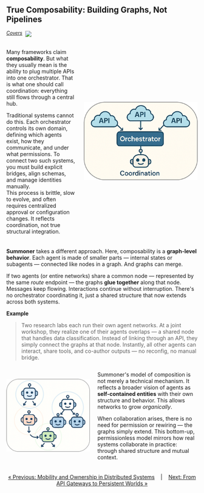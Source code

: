 ## True Composability: Building Graphs, Not Pipelines

<span style="position: relative; top: -6px; font-size: 0.9em;"><em><u>Covers</u></em></span>&nbsp; ![](https://progress-bar.xyz/100)

<div style="display: flex; align-items: center; justify-content: space-between; gap: 20px;">

  <div style="flex: 1;">
    <p>
    Many frameworks claim <strong>composability</strong>. But what they usually mean is the ability to plug multiple APIs into one orchestrator. That is what one should call coordination: everything still flows through a central hub.
    </p>
    <p>
    Traditional systems cannot do this. Each orchestrator controls its own domain, defining which agents exist, how they communicate, and under what permissions. To connect two such systems, you must build explicit bridges, align schemas, and manage identities manually. <br>
    This process is brittle, slow to evolve, and often requires centralized approval or configuration changes. It reflects coordination, not true structural integration.
    </p>

  </div>

  <div style="flex: 0 0 auto; text-align: left;">
    <img src="../../assets/img/orch_no_comp_rounded.png" alt="Orchestration diagram" width="300px" />
  </div>

</div>
<span style="display: block; height: 0.5em;"></span>

**Summoner** takes a different approach. Here, composability is a <strong>graph-level behavior</strong>. Each agent is made of smaller parts — internal states or subagents — connected like nodes in a graph. And graphs can merge.

If two agents (or entire networks) share a common node — represented by the same _route_ endpoint — the graphs **glue together** along that node. Messages keep flowing. Interactions continue without interruption. There's no orchestrator coordinating it, just a shared structure that now extends across both systems.

**Example**  
> Two research labs each run their own agent networks. At a joint workshop, they realize one of their agents overlaps — a shared node that handles data classification. Instead of linking through an API, they simply connect the graphs at that node. Instantly, all other agents can interact, share tools, and co-author outputs — no reconfig, no manual bridge.

<div style="display: flex; align-items: center; gap: 20px;">

  <div style="flex: 0 0 auto; text-align: left;">
    <img src="../../assets/img/agent_comp2_rounded.png" alt="Composition diagram" width="220px" />
  </div>

  <div style="flex: 1; text-align: left;">
    <p>
    Summoner's model of composition is not merely a technical mechanism. It reflects a broader vision of agents as <strong>self-contained entities</strong> with their own structure and behavior. This allows networks to grow <em>organically</em>. 
    </p>
    <p>
    When collaboration arises, there is no need for permission or rewiring — the graphs simply extend. This bottom-up, permissionless model mirrors how real systems collaborate in practice: through shared structure and mutual context.
    </p>
  </div>

</div>
<span style="display: block; height: 0.5em;"></span>



<p align="center">
  <a href="why2_self.md">&laquo; Previous: Mobility and Ownership in Distributed Systems</a> &nbsp;&nbsp;&nbsp;|&nbsp;&nbsp;&nbsp; <a href="why4_mmo.md">Next: From API Gateways to Persistent Worlds &raquo;</a>
</p>
